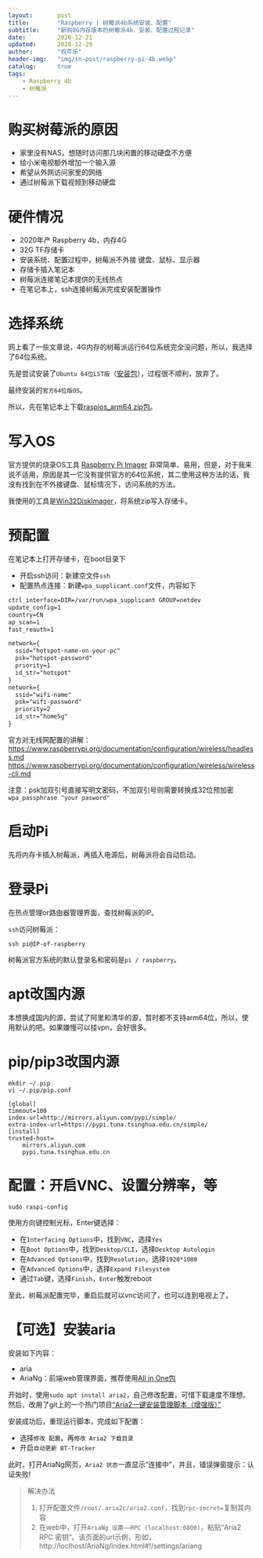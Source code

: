 ```yaml
---
layout:       post
title:        "Raspberry | 树莓派4b系统安装、配置"
subtitle:     "新购8G内存版本的树莓派4b，安装、配置过程记录"
date:         2020-12-21
updated:      2020-12-29
author:       "权芹乐"
header-img:   "img/in-post/raspberry-pi-4b.webp"
catalog:      true
tags:
    - Raspberry 4b
    - 树莓派
---
```


# 购买树莓派的原因

* 家里没有NAS，想随时访问那几块闲置的移动硬盘不方便
* 给小米电视额外增加一个输入源
* 希望从外网访问家里的网络
* 通过树莓派下载视频到移动硬盘

<!-- more -->

# 硬件情况

* 2020年产 Raspberry 4b，内存4G
* 32G TF存储卡
* 安装系统、配置过程中，树莓派不外接 键盘、鼠标、显示器
* 存储卡插入笔记本
* 树莓派连接笔记本提供的无线热点
* 在笔记本上，ssh连接树莓派完成安装配置操作

# 选择系统

网上看了一些文章说，4G内存的树莓派运行64位系统完全没问题，所以，我选择了64位系统。

先是尝试安装了`Ubuntu 64位LST版`（[安装包]），过程很不顺利，放弃了。

[安装包]:https://ubuntu.com/download/raspberry-pi

最终安装的`官方64位版OS`。

所以，先在笔记本上下载[raspios_arm64 zip包][1]。

[1]:https://downloads.raspberrypi.org/raspios_arm64/images/

# 写入OS

官方提供的烧录OS工具 [Raspberry Pi Imager][2] 非常简单、易用，但是，对于我来说不适用，原因是其一它没有提供官方的64位系统，其二使用这种方法的话，我没有找到在不外接键盘、鼠标情况下，访问系统的方法。

[2]:https://www.raspberrypi.org/software/

我使用的工具是[Win32DiskImager][3]，将系统zip写入存储卡。

[3]:https://www.raspberrypi.org/documentation/installation/installing-images/windows.md

# 预配置

在笔记本上打开存储卡，在boot目录下
* 开启ssh访问：新建空文件`ssh`
* 配置热点连接：新建`wpa_supplicant.conf`文件，内容如下

```txt
ctrl_interface=DIR=/var/run/wpa_supplicant GROUP=netdev
update_config=1
country=CN
ap_scan=1
fast_reauth=1

network={
  ssid="hotspot-name-on-your-pc"
  psk="hotspot-password"
  priority=1
  id_str="hotspot"
}
network={
  ssid="wifi-name"
  psk="wifi-password"
  priority=2
  id_str="home5g"
}
```

官方对无线网配置的讲解：
https://www.raspberrypi.org/documentation/configuration/wireless/headless.md
https://www.raspberrypi.org/documentation/configuration/wireless/wireless-cli.md

注意：psk加双引号直接写明文密码，不加双引号则需要转换成32位预加密`wpa_passphrase "your pasword"`

# 启动Pi

先将内存卡插入树莓派，再插入电源后，树莓派将会自动启动。

# 登录Pi

在热点管理or路由器管理界面，查找树莓派的IP。

`ssh`访问树莓派：
```
ssh pi@IP-of-raspberry
```
树莓派官方系统的默认登录名和密码是`pi / raspberry`。

# apt改国内源

本想换成国内的源，尝试了阿里和清华的源，暂时都不支持arm64位，所以，使用默认的吧。如果嫌慢可以挂vpn，会好很多。

# pip/pip3改国内源

```
mkdir ~/.pip
vi ~/.pip/pip.conf

[global]
timeout=100
index-url=http://mirrors.aliyun.com/pypi/simple/
extra-index-url=https://pypi.tuna.tsinghua.edu.cn/simple/
[install]
trusted-host=
    mirrors.aliyun.com
    pypi.tuna.tsinghua.edu.cn
```

# 配置：开启VNC、设置分辨率，等

```
sudo raspi-config
```
使用方向键控制光标，Enter键选择：

* 在`Interfacing Options`中，找到`VNC`，选择`Yes`
* 在`Boot Options`中，找到`Desktop/CLI`，选择`Desktop Autologin`
* 在`Advanced Options`中，找到`Resolution`，选择`1920*1080`
* 在`Advanced Options`中，选择`Expand Filesystem`
* 通过`Tab`键，选择`Finish`，`Enter`触发reboot

至此，树莓派配置完毕，重启后就可以vnc访问了，也可以连到电视上了。

# 【可选】安装aria
安装如下内容：
+ aria
+ AriaNg：前端web管理界面，推荐使用[All in One包](https://github.com/mayswind/AriaNg/releases)

开始时，使用`sudo apt install aria2`，自己修改配置，可惜下载速度不理想。然后，改用了git上的一个热门项目[“Aria2一键安装管理脚本（增强版）”](https://github.com/P3TERX/aria2.sh)

安装成功后，重现运行脚本，完成如下配置：
+ 选择`修改 配置`，再`修改 Aria2 下载目录`
+ 开启`自动更新 BT-Tracker`

此时，打开AriaNg网页，`Aria2 状态`一直显示“连接中”，并且，错误弹窗提示：认证失败!
> 解决办法
> 1. 打开配置文件`/root/.aria2c/aria2.conf`，找到`rpc-secret=`复制其内容
> 2. 在web中，打开`AriaNg 设置——RPC (localhost:6800)`，粘贴“Aria2 RPC 密钥”。该页面的url示例，形如，http://loclhost/AriaNg/index.html#!/settings/ariang
